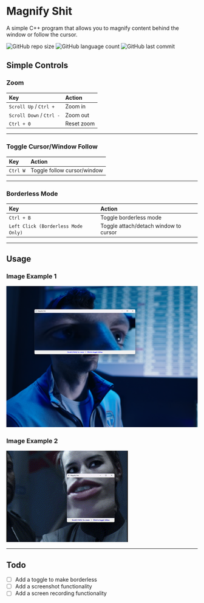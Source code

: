 # Magnify Shit
A simple C++ program that allows you to magnify content behind the window or follow the cursor.

![GitHub repo size](https://img.shields.io/github/repo-size/tonywied17/ftp-client-cpp?style=for-the-badge)
![GitHub language count](https://img.shields.io/github/languages/top/tonywied17/ftp-client-cpp?style=for-the-badge)
![GitHub last commit](https://img.shields.io/github/last-commit/tonywied17/ftp-client-cpp?style=for-the-badge)

## Simple Controls

### Zoom

| Key | Action |
|:---|:---|
| `Scroll Up` / `Ctrl +` | Zoom in |
| `Scroll Down` / `Ctrl -` | Zoom out |
| `Ctrl + 0` | Reset zoom |

---

### Toggle Cursor/Window Follow

| Key | Action |
|:---|:---|
| `Ctrl W` | Toggle follow cursor/window |

---

### Borderless Mode

| Key | Action |
|:---|:---|
| `Ctrl + B` | Toggle borderless mode |
| `Left Click (Borderless Mode Only)` | Toggle attach/detach window to cursor |

---

## Usage

### Image Example 1
![Usage Example 1](https://raw.githubusercontent.com/tonywied17/MagnifyShit-cpp/refs/heads/main/MagnifyShit/Repo%20Assets/use1.png)

### Image Example 2
![Usage Example 2](https://raw.githubusercontent.com/tonywied17/MagnifyShit-cpp/refs/heads/main/MagnifyShit/Repo%20Assets/use2.gif)

---

## Todo
- [ ] Add a toggle to make borderless
- [ ] Add a screenshot functionality
- [ ] Add a screen recording functionality
